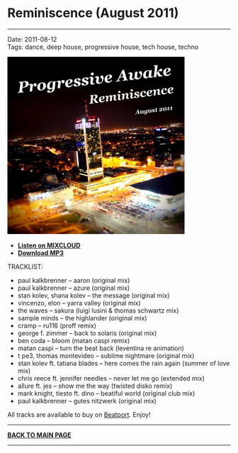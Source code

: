# Reminiscence (August 2011)

----

Date: 2011-08-12  
Tags: dance, deep house, progressive house, tech house, techno  

[![Shivioua - Reminiscence (August 2011)](./images/reminiscence-august-2011.jpg)](https://www.mixcloud.com/progressiveawake2010/reminiscence-august-2011/)

* [**Listen on MIXCLOUD**](https://www.mixcloud.com/progressiveawake2010/reminiscence-august-2011/)
* [**Download MP3**](https://1drv.ms/u/s!Alo3H0XlzdZxgX5dj5qFvxYGTD_w?e=K0PIqP)

TRACKLIST:  

* paul kalkbrenner – aaron (original mix)
* paul kalkbrenner – azure (original mix)
* stan kolev, shana kolev – the message (original mix)
* vincenzo, elon – yarra valley (original mix)
* the waves – sakura (luigi lusini & thomas schwartz mix)
* sample minds – the highlander (original mix)
* cramp – ru116 (proff remix)
* george f. zimmer – back to solaris (original mix)
* ben coda – bloom (matan caspi remix)
* matan caspi – turn the beat back (leventina re animation)
* t pe3, thomas montevideo – sublime nightmare (original mix)
* stan kolev ft. tatiana blades – here comes the rain again (summer of love mix)
* chris reece ft. jennifer needles – never let me go (extended mix)
* allure ft. jes – show me the way (twisted disko remix)
* mark knight, tiesto ft. dino – beatiful world (original club mix)
* paul kalkbrenner – gutes nitzwerk (original mix)

All tracks are available to buy on <a href="http://beatport.com" target="_blank">Beatport</a>.
Enjoy!

----

[**BACK TO MAIN PAGE**](./README.md)

---- 
